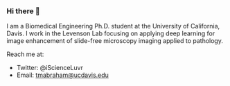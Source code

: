 ### Hi there 👋

I am a Biomedical Engineering Ph.D. student at the University of California, Davis. I work in the Levenson Lab focusing on applying deep learning for image enhancement of slide-free microscopy imaging applied to pathology.

Reach me at:
- Twitter: @iScienceLuvr
- Email: tmabraham@ucdavis.edu

<!--
**tmabraham/tmabraham** is a ✨ _special_ ✨ repository because its `README.md` (this file) appears on your GitHub profile.

Here are some ideas to get you started:

- 🔭 I’m currently working on ...
- 🌱 I’m currently learning ...
- 👯 I’m looking to collaborate on ...
- 🤔 I’m looking for help with ...
- 💬 Ask me about ...
- 📫 How to reach me: ...
- 😄 Pronouns: ...
- ⚡ Fun fact: ...
-->
